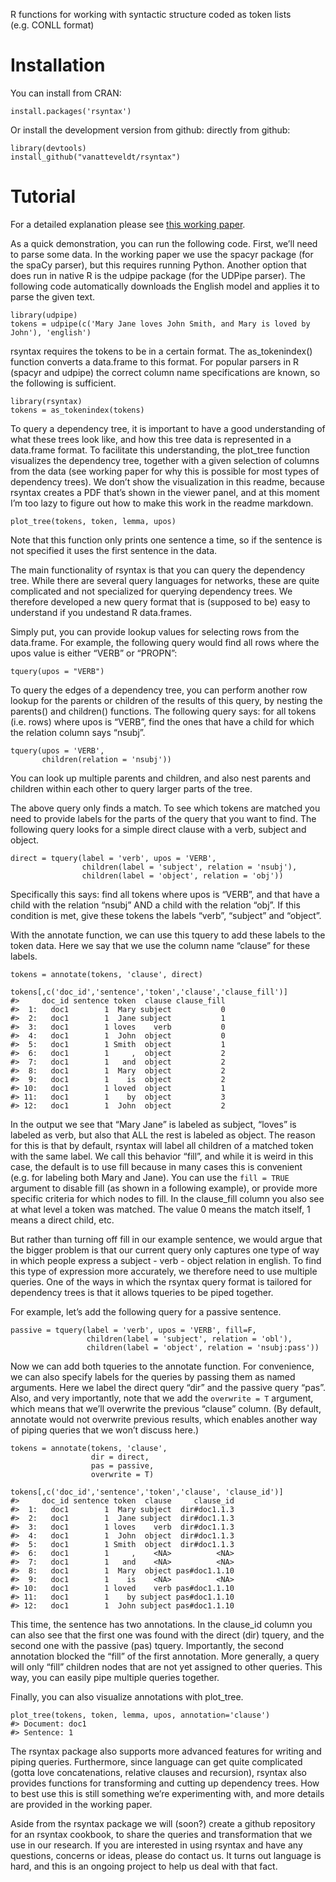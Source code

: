R functions for working with syntactic structure coded as token lists
(e.g. CONLL format)

Installation
============

You can install from CRAN:

    install.packages('rsyntax')

Or install the development version from github: directly from github:

    library(devtools)
    install_github("vanatteveldt/rsyntax")

Tutorial
========

For a detailed explanation please see [this working
paper](https://github.com/vanatteveldt/rsyntax/blob/master/Querying_dependency_trees.pdf).

As a quick demonstration, you can run the following code. First, we’ll
need to parse some data. In the working paper we use the spacyr package
(for the spaCy parser), but this requires running Python. Another option
that does run in native R is the udpipe package (for the UDPipe parser).
The following code automatically downloads the English model and applies
it to parse the given text.

    library(udpipe)
    tokens = udpipe(c('Mary Jane loves John Smith, and Mary is loved by John'), 'english')

rsyntax requires the tokens to be in a certain format. The
as\_tokenindex() function converts a data.frame to this format. For
popular parsers in R (spacyr and udpipe) the correct column name
specifications are known, so the following is sufficient.

    library(rsyntax)
    tokens = as_tokenindex(tokens)

To query a dependency tree, it is important to have a good understanding
of what these trees look like, and how this tree data is represented in
a data.frame format. To facilitate this understanding, the plot\_tree
function visualizes the dependency tree, together with a given selection
of columns from the data (see working paper for why this is possible for
most types of dependency trees). We don’t show the visualization in this
readme, because rsyntax creates a PDF that’s shown in the viewer panel,
and at this moment I’m too lazy to figure out how to make this work in
the readme markdown.

    plot_tree(tokens, token, lemma, upos)

Note that this function only prints one sentence a time, so if the
sentence is not specified it uses the first sentence in the data.

The main functionality of rsyntax is that you can query the dependency
tree. While there are several query languages for networks, these are
quite complicated and not specialized for querying dependency trees. We
therefore developed a new query format that is (supposed to be) easy to
understand if you undestand R data.frames.

Simply put, you can provide lookup values for selecting rows from the
data.frame. For example, the following query would find all rows where
the upos value is either “VERB” or “PROPN”:

    tquery(upos = "VERB")

To query the edges of a dependency tree, you can perform another row
lookup for the parents or children of the results of this query, by
nesting the parents() and children() functions. The following query
says: for all tokens (i.e. rows) where upos is “VERB”, find the ones
that have a child for which the relation column says “nsubj”.

    tquery(upos = 'VERB', 
           children(relation = 'nsubj'))

You can look up multiple parents and children, and also nest parents and
children within each other to query larger parts of the tree.

The above query only finds a match. To see which tokens are matched you
need to provide labels for the parts of the query that you want to find.
The following query looks for a simple direct clause with a verb,
subject and object.

    direct = tquery(label = 'verb', upos = 'VERB', 
                    children(label = 'subject', relation = 'nsubj'),
                    children(label = 'object', relation = 'obj'))

Specifically this says: find all tokens where upos is “VERB”, and that
have a child with the relation “nsubj” AND a child with the relation
“obj”. If this condition is met, give these tokens the labels “verb”,
“subject” and “object”.

With the annotate function, we can use this tquery to add these labels
to the token data. Here we say that we use the column name “clause” for
these labels.

    tokens = annotate(tokens, 'clause', direct)

    tokens[,c('doc_id','sentence','token','clause','clause_fill')]
    #>     doc_id sentence token  clause clause_fill
    #>  1:   doc1        1  Mary subject           0
    #>  2:   doc1        1  Jane subject           1
    #>  3:   doc1        1 loves    verb           0
    #>  4:   doc1        1  John  object           0
    #>  5:   doc1        1 Smith  object           1
    #>  6:   doc1        1     ,  object           2
    #>  7:   doc1        1   and  object           2
    #>  8:   doc1        1  Mary  object           2
    #>  9:   doc1        1    is  object           2
    #> 10:   doc1        1 loved  object           1
    #> 11:   doc1        1    by  object           3
    #> 12:   doc1        1  John  object           2

In the output we see that “Mary Jane” is labeled as subject, “loves” is
labeled as verb, but also that ALL the rest is labeled as object. The
reason for this is that by default, rsyntax will label all children of a
matched token with the same label. We call this behavior “fill”, and
while it is weird in this case, the default is to use fill because in
many cases this is convenient (e.g. for labeling both Mary and Jane).
You can use the `fill = TRUE` argument to disable fill (as shown in a
following example), or provide more specific criteria for which nodes to
fill. In the clause\_fill column you also see at what level a token was
matched. The value 0 means the match itself, 1 means a direct child,
etc.

But rather than turning off fill in our example sentence, we would argue
that the bigger problem is that our current query only captures one type
of way in which people express a subject - verb - object relation in
english. To find this type of expression more accurately, we therefore
need to use multiple queries. One of the ways in which the rsyntax query
format is tailored for dependency trees is that it allows tqueries to be
piped together.

For example, let’s add the following query for a passive sentence.

    passive = tquery(label = 'verb', upos = 'VERB', fill=F,
                     children(label = 'subject', relation = 'obl'),
                     children(label = 'object', relation = 'nsubj:pass'))

Now we can add both tqueries to the annotate function. For convenience,
we can also specify labels for the queries by passing them as named
arguments. Here we label the direct query “dir” and the passive query
“pas”. Also, and very importantly, note that we add the `overwrite = T`
argument, which means that we’ll overwrite the previous “clause” column.
(By default, annotate would not overwrite previous results, which
enables another way of piping queries that we won’t discuss here.)

    tokens = annotate(tokens, 'clause', 
                      dir = direct, 
                      pas = passive, 
                      overwrite = T)

    tokens[,c('doc_id','sentence','token','clause', 'clause_id')]
    #>     doc_id sentence token  clause     clause_id
    #>  1:   doc1        1  Mary subject  dir#doc1.1.3
    #>  2:   doc1        1  Jane subject  dir#doc1.1.3
    #>  3:   doc1        1 loves    verb  dir#doc1.1.3
    #>  4:   doc1        1  John  object  dir#doc1.1.3
    #>  5:   doc1        1 Smith  object  dir#doc1.1.3
    #>  6:   doc1        1     ,    <NA>          <NA>
    #>  7:   doc1        1   and    <NA>          <NA>
    #>  8:   doc1        1  Mary  object pas#doc1.1.10
    #>  9:   doc1        1    is    <NA>          <NA>
    #> 10:   doc1        1 loved    verb pas#doc1.1.10
    #> 11:   doc1        1    by subject pas#doc1.1.10
    #> 12:   doc1        1  John subject pas#doc1.1.10

This time, the sentence has two annotations. In the clause\_id column
you can also see that the first one was found with the direct (dir)
tquery, and the second one with the passive (pas) tquery. Importantly,
the second annotation blocked the “fill” of the first annotation. More
generally, a query will only “fill” children nodes that are not yet
assigned to other queries. This way, you can easily pipe multiple
queries together.

Finally, you can also visualize annotations with plot\_tree.

    plot_tree(tokens, token, lemma, upos, annotation='clause')
    #> Document: doc1
    #> Sentence: 1

The rsyntax package also supports more advanced features for writing and
piping queries. Furthermore, since language can get quite complicated
(gotta love concatenations, relative clauses and recursion), rsyntax
also provides functions for transforming and cutting up dependency
trees. How to best use this is still something we’re experimenting with,
and more details are provided in the working paper.

Aside from the rsyntax package we will (soon?) create a github
repository for an rsyntax cookbook, to share the queries and
transformation that we use in our research. If you are interested in
using rsyntax and have any questions, concerns or ideas, please do
contact us. It turns out language is hard, and this is an ongoing
project to help us deal with that fact.
